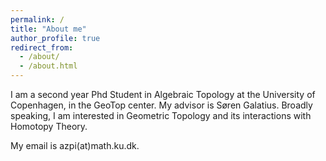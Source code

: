 ```yaml
---
permalink: /
title: "About me"
author_profile: true
redirect_from: 
  - /about/
  - /about.html
---
```


I am a second year Phd Student in Algebraic Topology at the University of Copenhagen, in the GeoTop center. My advisor is Søren Galatius. Broadly speaking, I am interested in Geometric Topology and its interactions with Homotopy Theory.

My email is azpi(at)math.ku.dk.

